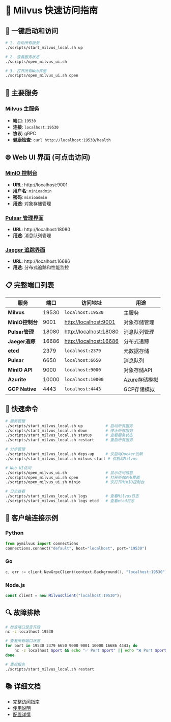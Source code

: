 # 🚀 Milvus 快速访问指南

## 🌟 一键启动和访问

```bash
# 1. 启动所有服务
./scripts/start_milvus_local.sh up

# 2. 查看服务状态
./scripts/open_milvus_ui.sh

# 3. 打开所有Web界面
./scripts/open_milvus_ui.sh open
```

## 🎯 主要服务

### Milvus 主服务
- **端口**: `19530`
- **连接**: `localhost:19530`
- **协议**: gRPC
- **健康检查**: `curl http://localhost:19530/health`

## 🌐 Web UI 界面 (可点击访问)

### [MinIO 控制台](http://localhost:9001)
- **URL**: http://localhost:9001
- **用户名**: `minioadmin`
- **密码**: `minioadmin`
- **用途**: 对象存储管理

### [Pulsar 管理界面](http://localhost:18080)
- **URL**: http://localhost:18080
- **用途**: 消息队列管理

### [Jaeger 追踪界面](http://localhost:16686)
- **URL**: http://localhost:16686
- **用途**: 分布式追踪和性能监控

## 📋 完整端口列表

| 服务 | 端口 | 访问地址 | 用途 |
|------|------|---------|------|
| **Milvus** | 19530 | `localhost:19530` | 主服务 |
| **MinIO控制台** | 9001 | [http://localhost:9001](http://localhost:9001) | 对象存储管理 |
| **Pulsar管理** | 18080 | [http://localhost:18080](http://localhost:18080) | 消息队列管理 |
| **Jaeger追踪** | 16686 | [http://localhost:16686](http://localhost:16686) | 分布式追踪 |
| **etcd** | 2379 | `localhost:2379` | 元数据存储 |
| **Pulsar** | 6650 | `localhost:6650` | 消息队列 |
| **MinIO API** | 9000 | `localhost:9000` | 对象存储API |
| **Azurite** | 10000 | `localhost:10000` | Azure存储模拟 |
| **GCP Native** | 4443 | `localhost:4443` | GCP存储模拟 |

## 🔧 快速命令

```bash
# 服务管理
./scripts/start_milvus_local.sh up          # 启动所有服务
./scripts/start_milvus_local.sh down        # 停止所有服务
./scripts/start_milvus_local.sh status      # 查看服务状态
./scripts/start_milvus_local.sh restart     # 重启所有服务

# 分步管理
./scripts/start_milvus_local.sh deps-up     # 仅启动Docker依赖
./scripts/start_milvus_local.sh milvus-start # 仅启动Milvus

# Web UI访问
./scripts/open_milvus_ui.sh                 # 显示访问信息
./scripts/open_milvus_ui.sh open            # 打开所有Web界面
./scripts/open_milvus_ui.sh minio           # 仅打开MinIO控制台

# 日志查看
./scripts/start_milvus_local.sh logs        # 查看Milvus日志
./scripts/start_milvus_local.sh logs etcd   # 查看etcd日志
```

## 📱 客户端连接示例

### Python
```python
from pymilvus import connections
connections.connect("default", host="localhost", port="19530")
```

### Go
```go
c, err := client.NewGrpcClient(context.Background(), "localhost:19530")
```

### Node.js
```javascript
const client = new MilvusClient("localhost:19530");
```

## 🔍 故障排除

```bash
# 检查端口是否开放
nc -z localhost 19530

# 查看所有端口状态
for port in 19530 2379 6650 9000 9001 10000 16686 4443; do
    nc -z localhost $port && echo "✅ Port $port" || echo "❌ Port $port"
done

# 重启服务
./scripts/start_milvus_local.sh restart
```

## 📚 详细文档

- [完整访问指南](docs/MILVUS_ACCESS_GUIDE.md)
- [使用说明](scripts/README_milvus_local.md)
- [配置详情](MILVUS_LOCAL_SETUP.md) 